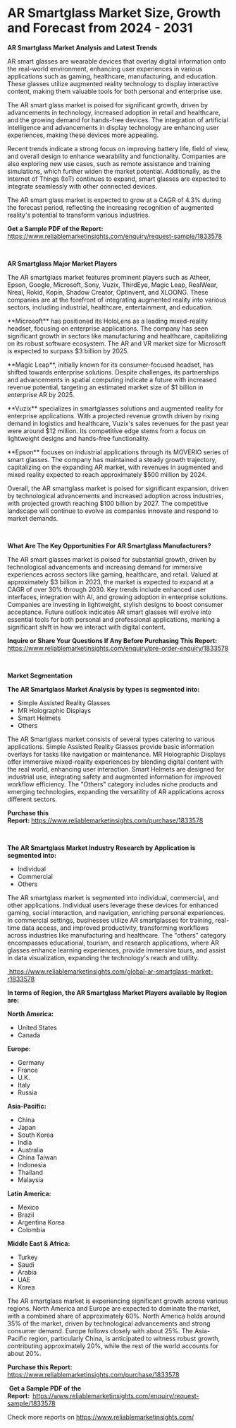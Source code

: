 <p><h1>AR Smartglass Market Size, Growth and Forecast from 2024 - 2031</h1></p><p><strong>AR Smartglass Market Analysis and Latest Trends</strong></p>
<p><p>AR smart glasses are wearable devices that overlay digital information onto the real-world environment, enhancing user experiences in various applications such as gaming, healthcare, manufacturing, and education. These glasses utilize augmented reality technology to display interactive content, making them valuable tools for both personal and enterprise use.</p><p>The AR smart glass market is poised for significant growth, driven by advancements in technology, increased adoption in retail and healthcare, and the growing demand for hands-free devices. The integration of artificial intelligence and advancements in display technology are enhancing user experiences, making these devices more appealing.</p><p>Recent trends indicate a strong focus on improving battery life, field of view, and overall design to enhance wearability and functionality. Companies are also exploring new use cases, such as remote assistance and training simulations, which further widen the market potential. Additionally, as the Internet of Things (IoT) continues to expand, smart glasses are expected to integrate seamlessly with other connected devices. </p><p>The AR smart glass market is expected to grow at a CAGR of 4.3% during the forecast period, reflecting the increasing recognition of augmented reality's potential to transform various industries.</p></p>
<p><strong>Get a Sample PDF of the Report:&nbsp;</strong> <a href="https://www.reliablemarketinsights.com/enquiry/request-sample/1833578?utm_campaign=1894&utm_medium=2&utm_source=Github&utm_content=ia&utm_term=01012025&utm_id=ar-smartglass">https://www.reliablemarketinsights.com/enquiry/request-sample/1833578</a></p>
<p>&nbsp;</p>
<p><strong>AR Smartglass Major Market Players</strong></p>
<p><p>The AR smartglass market features prominent players such as Atheer, Epson, Google, Microsoft, Sony, Vuzix, ThirdEye, Magic Leap, RealWear, Nreal, Rokid, Kopin, Shadow Creator, Optinvent, and XLOONG. These companies are at the forefront of integrating augmented reality into various sectors, including industrial, healthcare, entertainment, and education.</p><p>**Microsoft** has positioned its HoloLens as a leading mixed-reality headset, focusing on enterprise applications. The company has seen significant growth in sectors like manufacturing and healthcare, capitalizing on its robust software ecosystem. The AR and VR market size for Microsoft is expected to surpass $3 billion by 2025.</p><p>**Magic Leap**, initially known for its consumer-focused headset, has shifted towards enterprise solutions. Despite challenges, its partnerships and advancements in spatial computing indicate a future with increased revenue potential, targeting an estimated market size of $1 billion in enterprise AR by 2025.</p><p>**Vuzix** specializes in smartglasses solutions and augmented reality for enterprise applications. With a projected revenue growth driven by rising demand in logistics and healthcare, Vuzix's sales revenues for the past year were around $12 million. Its competitive edge stems from a focus on lightweight designs and hands-free functionality.</p><p>**Epson** focuses on industrial applications through its MOVERIO series of smart glasses. The company has maintained a steady growth trajectory, capitalizing on the expanding AR market, with revenues in augmented and mixed reality expected to reach approximately $500 million by 2024.</p><p>Overall, the AR smartglass market is poised for significant expansion, driven by technological advancements and increased adoption across industries, with projected growth reaching $100 billion by 2027. The competitive landscape will continue to evolve as companies innovate and respond to market demands.</p></p>
<p>&nbsp;</p>
<p><strong>What Are The Key Opportunities For AR Smartglass Manufacturers?</strong></p>
<p><p>The AR smart glasses market is poised for substantial growth, driven by technological advancements and increasing demand for immersive experiences across sectors like gaming, healthcare, and retail. Valued at approximately $3 billion in 2023, the market is expected to expand at a CAGR of over 30% through 2030. Key trends include enhanced user interfaces, integration with AI, and growing adoption in enterprise solutions. Companies are investing in lightweight, stylish designs to boost consumer acceptance. Future outlook indicates AR smart glasses will evolve into essential tools for both personal and professional applications, marking a significant shift in how we interact with digital content.</p></p>
<p><strong>Inquire or Share Your Questions If Any Before Purchasing This Report:</strong> <a href="https://www.reliablemarketinsights.com/enquiry/pre-order-enquiry/1833578?utm_campaign=1894&utm_medium=2&utm_source=Github&utm_content=ia&utm_term=01012025&utm_id=ar-smartglass">https://www.reliablemarketinsights.com/enquiry/pre-order-enquiry/1833578</a></p>
<p>&nbsp;</p>
<p><strong>Market Segmentation</strong></p>
<p><strong>The AR Smartglass Market Analysis by types is segmented into:</strong></p>
<p><ul><li>Simple Assisted Reality Glasses</li><li>MR Holographic Displays</li><li>Smart Helmets</li><li>Others</li></ul></p>
<p><p>The AR Smartglass market consists of several types catering to various applications. Simple Assisted Reality Glasses provide basic information overlays for tasks like navigation or maintenance. MR Holographic Displays offer immersive mixed-reality experiences by blending digital content with the real world, enhancing user interaction. Smart Helmets are designed for industrial use, integrating safety and augmented information for improved workflow efficiency. The "Others" category includes niche products and emerging technologies, expanding the versatility of AR applications across different sectors.</p></p>
<p><strong>Purchase this Report:&nbsp;</strong><a href="https://www.reliablemarketinsights.com/purchase/1833578?utm_campaign=1894&utm_medium=2&utm_source=Github&utm_content=ia&utm_term=01012025&utm_id=ar-smartglass">https://www.reliablemarketinsights.com/purchase/1833578</a></p>
<p>&nbsp;</p>
<p><strong>The AR Smartglass Market Industry Research by Application is segmented into:</strong></p>
<p><ul><li>Individual</li><li>Commercial</li><li>Others</li></ul></p>
<p><p>The AR smartglass market is segmented into individual, commercial, and other applications. Individual users leverage these devices for enhanced gaming, social interaction, and navigation, enriching personal experiences. In commercial settings, businesses utilize AR smartglasses for training, real-time data access, and improved productivity, transforming workflows across industries like manufacturing and healthcare. The "others" category encompasses educational, tourism, and research applications, where AR glasses enhance learning experiences, provide immersive tours, and assist in data visualization, expanding the technology's reach and utility.</p></p>
<p><a href="https://www.reliablemarketinsights.com/global-ar-smartglass-market-r1833578?utm_campaign=1894&utm_medium=2&utm_source=Github&utm_content=ia&utm_term=01012025&utm_id=ar-smartglass">&nbsp;https://www.reliablemarketinsights.com/global-ar-smartglass-market-r1833578</a></p>
<p><strong>In terms of Region, the AR Smartglass Market Players available by Region are:</strong></p>
<p>
    <p> <strong> North America: </strong>
        <ul>
            <li>United States</li>
            <li>Canada</li>
        </ul>
        </p> 
    <p> <strong> Europe: </strong>
        <ul>
            <li>Germany</li>
            <li>France</li>
            <li>U.K.</li>
            <li>Italy</li>
            <li>Russia</li>
        </ul>
        </p> 
    <p> <strong> Asia-Pacific: </strong>
        <ul>
            <li>China</li>
            <li>Japan</li>
            <li>South Korea</li>
            <li>India</li>
            <li>Australia</li>
            <li>China Taiwan</li>
            <li>Indonesia</li>
            <li>Thailand</li>
            <li>Malaysia</li>
        </ul>
        </p> 
    <p> <strong> Latin America: </strong>
        <ul>
            <li>Mexico</li>
            <li>Brazil</li>
            <li>Argentina Korea</li>
            <li>Colombia</li>
        </ul>
        </p> 
    <p> <strong> Middle East & Africa: </strong>
        <ul>
            <li>Turkey</li>
            <li>Saudi</li>
            <li>Arabia</li>
            <li>UAE</li>
            <li>Korea</li>
        </ul>
    </p>
    </p>
<p><p>The AR smartglass market is experiencing significant growth across various regions. North America and Europe are expected to dominate the market, with a combined share of approximately 60%. North America holds around 35% of the market, driven by technological advancements and strong consumer demand. Europe follows closely with about 25%. The Asia-Pacific region, particularly China, is anticipated to witness robust growth, contributing approximately 20%, while the rest of the world accounts for about 20%.</p></p>
<p><strong>Purchase this Report: </strong><a href="https://www.reliablemarketinsights.com/purchase/1833578?utm_campaign=1894&utm_medium=2&utm_source=Github&utm_content=ia&utm_term=01012025&utm_id=ar-smartglass">https://www.reliablemarketinsights.com/purchase/1833578</a></p>
<p>&nbsp;<strong>Get a Sample PDF of the Report:&nbsp;&nbsp;</strong><a href="https://www.reliablemarketinsights.com/enquiry/request-sample/1833578?utm_campaign=1894&utm_medium=2&utm_source=Github&utm_content=ia&utm_term=01012025&utm_id=ar-smartglass">https://www.reliablemarketinsights.com/enquiry/request-sample/1833578</a></p>
<p><strong></strong></p>
<p>Check more reports on <a href="https://www.reliablemarketinsights.com/?utm_campaign=1894&utm_medium=2&utm_source=Github&utm_content=ia&utm_term=01012025&utm_id=ar-smartglass">https://www.reliablemarketinsights.com/</a></p>